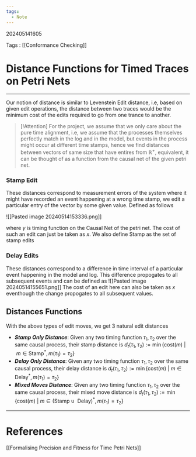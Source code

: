 ```yaml
---
tags:
  - Note
---
```

202405141605

Tags : [[Conformance Checking]]
# Distance Functions for Timed Traces on Petri Nets
---
Our notion of distance is similar to Levenstein Edit distance, i.e, based on given edit operations, the distance between two traces would be the minimum cost of the edits required to go from one trance to another. 

>[!Attention]
For the project, we assume that we only care about the pure time alignment, i.e, we assume that the processes themselves perfectly match in the log and in the model, but events in the process might occur at different time stamps, hence we find distances between vectors of same size that have entires from $\mathbb{R}^+$, equivalent, it can be thought of as a function from the causal net of the given petri net.

### Stamp Edit
These distances correspond to measurement errors of the system where it might have recorded an event happening at a wrong time stamp, we edit a particular entry of the vector by some given value. Defined as follows

![[Pasted image 20240514153336.png]]

where $\gamma$ is timing function on the Causal Net of the petri net.
The cost of such an edit can just be taken as $x$. We also define $\text{Stamp}$ as the set of stamp edits

### Delay Edits
These distances correspond to a difference in time interval of a particular event happening in the model and log. This difference propogates to all subsequent events and can be defined as
![[Pasted image 20240514155651.png]]
The cost of an edit here can also be taken as $x$ eventhough the change propogates to all subsequent values.

## Distances Functions
With the above types of edit moves, we get 3 natural edit distances 
- ***Stamp Only Distance***: Given any two timing function $\tau_{1}, \tau_{2}$ over the same causal process, their stamp distance is $d_{t}(\tau_{1},\tau_{2}) := \min \{ \text{cost}(m)\ |\ m \in \text{Stamp}^*, m(\tau_{1})=\tau_{2} \}$
- ***Delay Only Distance***: Given any two timing function $\tau_{1}, \tau_{2}$ over the same causal process, their delay distance is $d_{t}(\tau_{1},\tau_{2}) := \min \{ \text{cost}(m)\ |\ m \in \text{Delay}^*, m(\tau_{1})=\tau_{2} \}$ 
- ***Mixed Moves Distance***: Given any two timing function $\tau_{1}, \tau_{2}$ over the same causal process, their mixed move distance is $d_{t}(\tau_{1},\tau_{2}) := \min \{ \text{cost}(m)\ |\ m \in (\text{Stamp} \cup \text{ Delay})^*, m(\tau_{1})=\tau_{2} \}$

---
# References
[[Formalising Precision and Fitness for Time Petri Nets]]